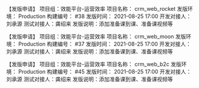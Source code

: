【发版申请】
项目组：效能平台-运营效率
项目名称：	crm_web_rocket
发版环境：	Production
构建编号：	#38
发版时间：	2021-08-25 17:00
开发对接人：刘承源
测试对接人：龚绍来
发版说明：添加准备课到课、准备课视频等

【发版申请】
项目组：效能平台-运营效率
项目名称：	crm_web_moon
发版环境：	Production
构建编号：	#37
发版时间： 2021-08-25 17:00
开发对接人：刘承源
测试对接人：龚绍来
发版说明：添加准备课到课、准备课视频等

【发版申请】
项目组：效能平台-运营效率
项目名称：	crm_web_b2c
发版环境：	Production
构建编号：	#45
发版时间：	2021-08-25 17:00
开发对接人：刘承源
测试对接人：龚绍来
发版说明：添加准备课到课、准备课视频等	